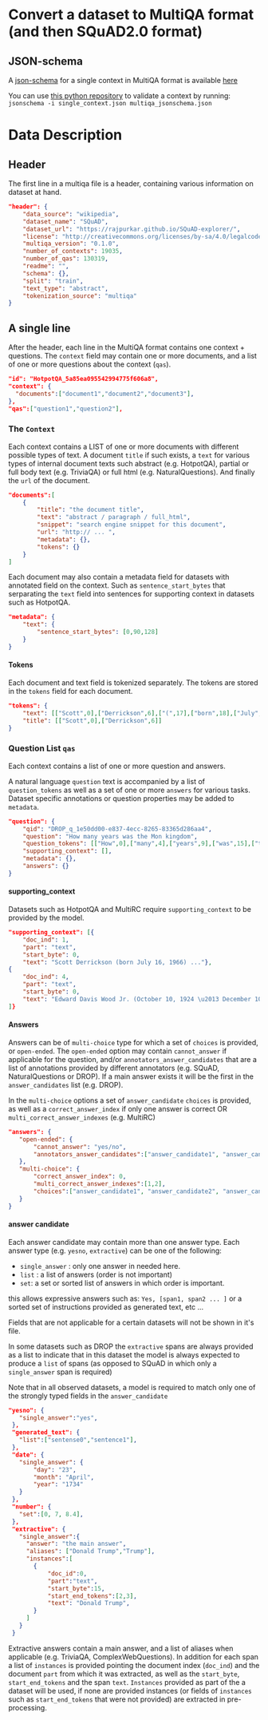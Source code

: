 
# Convert a dataset to MultiQA format (and then SQuAD2.0 format)

## JSON-schema

A [json-schema](https://json-schema.org/) for a single context in MultiQA format is available [here](https://github.com/alontalmor/multiqa/blob/master/models/datasets/multiqa_jsonschema.json)

You can use [this python repository](https://github.com/Julian/jsonschema) to validate a context by running:
`jsonschema -i single_context.json multiqa_jsonschema.json` 

# Data Description

## Header

The first line in a multiqa file is a header, containing various information on dataset at hand.
```json
"header": {
    "data_source": "wikipedia",
    "dataset_name": "SQuAD",
    "dataset_url": "https://rajpurkar.github.io/SQuAD-explorer/",
    "license": "http://creativecommons.org/licenses/by-sa/4.0/legalcode",
    "multiqa_version": "0.1.0",
    "number_of_contexts": 19035,
    "number_of_qas": 130319,
    "readme": "",
    "schema": {},
    "split": "train",
    "text_type": "abstract",
    "tokenization_source": "multiqa"
}
```

## A single line

After the header, each line in the MultiQA format contains one context + questions. The `context` field may contain one or more documents, and a list of one or more questions about the context (`qas`).

```json
"id": "HotpotQA_5a85ea095542994775f606a8",
"context": {
  "documents":["document1","document2","document3"],
},
"qas":["question1","question2"], 
```

### The `Context`

Each context contains a LIST of one or more documents with different possible types of text. A document `title` if such exists, a `text` for various types of internal document texts such abstract (e.g. HotpotQA), partial or full body text (e.g. TriviaQA) or full html (e.g. NaturalQuestions). And finally the `url` of the document. 

```json
"documents":[
    {
        "title": "the document title",
        "text": "abstract / paragraph / full_html",
        "snippet": "search engine snippet for this document",
        "url": "http:// ... ",
        "metadata": {},
        "tokens": {}
    }
]
```

Each document may also contain a metadata field for datasets with annotated field on the context. Such as `sentence_start_bytes`  that serparating the `text` field into sentences for supporting context in datasets such as HotpotQA.

```json
"metadata": {
    "text": {
        "sentence_start_bytes": [0,90,128]
    }
}
```

#### Tokens
Each document and text field is tokenized separately. The tokens are stored in the `tokens` field for each document.

```json
"tokens": {
    "text": [["Scott",0],["Derrickson",6],["(",17],["born",18],["July",23],["16",28]],
    "title": [["Scott",0],["Derrickson",6]]
}
```

### Question List `qas`

Each context contains a list of one or more question and answers. 

A natural language `question` text is accompanied by a list of `question_tokens` as well as a set of one or more `answers` for various tasks.  Dataset specific annotations or question properties may be added to `metadata`. 
```json
"question": {
    "qid": "DROP_q_1e50dd00-e837-4ecc-8265-83365d286aa4",
    "question": "How many years was the Mon kingdom",
    "question_tokens": [["How",0],["many",4],["years",9],["was",15],["the",19],["Mon",23],["kingdom",27]],
    "supporting_context": [],
    "metadata": {},
    "answers": {}
}
```

#### supporting_context

Datasets such as HotpotQA and MultiRC require `supporting_context` to be provided by the model.
  
```json
"supporting_context": [{
    "doc_ind": 1,
    "part": "text",
    "start_byte": 0,
    "text": "Scott Derrickson (born July 16, 1966) ..."},
{
    "doc_ind": 4,
    "part": "text",
    "start_byte": 0,
    "text": "Edward Davis Wood Jr. (October 10, 1924 \u2013 December 10, 1978) was an American filmmaker, ..."}
]}
```

#### Answers 

Answers can be of `multi-choice` type for which a set of `choices` is provided, or `open-ended`. The `open-ended` option may contain `cannot_answer` if applicable for the question, and/or `annotators_answer_candidates` that are a list of annotations provided by different annotators (e.g. SQuAD, NaturalQuestions or DROP). If a main answer exists it will be the first in the `answer_candidates` list (e.g. DROP).

In the `multi-choice` options a set of `answer_candidate` `choices` is provided, as well as a `correct_answer_index` if only one answer is correct OR `multi_correct_answer_indexes` (e.g. MultiRC)

 ```json
"answers": {
    "open-ended": {
        "cannot_answer": "yes/no",
        "annotators_answer_candidates":["answer_candidate1", "answer_candidate2"]
    },
    "multi-choice": {
        "correct_answer_index": 0,
        "multi_correct_answer_indexes":[1,2],
        "choices":["answer_candidate1", "answer_candidate2", "answer_candidate3" ]
    }
}
```


#### answer candidate

Each answer candidate may contain more than one answer type. Each answer type (e.g. `yesno`, `extractive`) can be one of the following:
 * `single_answer` : only one answer in needed here.
 * `list` : a list of answers (order is not important)
 * `set`: a set or sorted list of answers in which order is important.
  
 this allows expressive answers such as:
`Yes, [span1, span2 ... ]` or a sorted set of instructions provided as generated text, etc ... 

Fields that are not applicable for a certain datasets will not be shown in it's file.

In some datasets such as DROP the `extractive` spans are always provided as a list to indicate that in this dataset the model is always expected to produce a `list` of spans (as opposed to SQuAD in which only a `single_answer` span is required)

Note that in all observed datasets, a model is required to match only one of the strongly typed fields in the `answer_candidate`


 ```json
"yesno": {
    "single_answer":"yes",
  },
  "generated_text": {
    "list":["sentense0","sentence1"],
  },
  "date": {
    "single_answer": {
        "day": "23",
        "month": "April",
        "year": "1734"
    }
  },
  "number": {
    "set":[0, 7, 8.4],
  },
  "extractive": {
    "single_answer":{
      "answer": "the main answer",
      "aliases": ["Donald Trump","Trump"],
      "instances":[
        {
            "doc_id":0,
            "part":"text",
            "start_byte":15,
            "start_end_tokens":[2,3],
            "text": "Donald Trump",
        }
      ]
    }
  }
```

Extractive answers contain a main answer, and a list of aliases when applicable (e.g. TriviaQA, ComplexWebQuestions). In addition for each span a list of `instances` is provided pointing the document index (`doc_ind`) and the document `part` from which it was extracted, as well as the `start_byte`, `start_end_tokens` and the span `text`.  `Instances` provided as part of the a dataset will be used, if none are provided instances (or fields of `instances` such as `start_end_tokens` that were not provided) are extracted in pre-processing.




